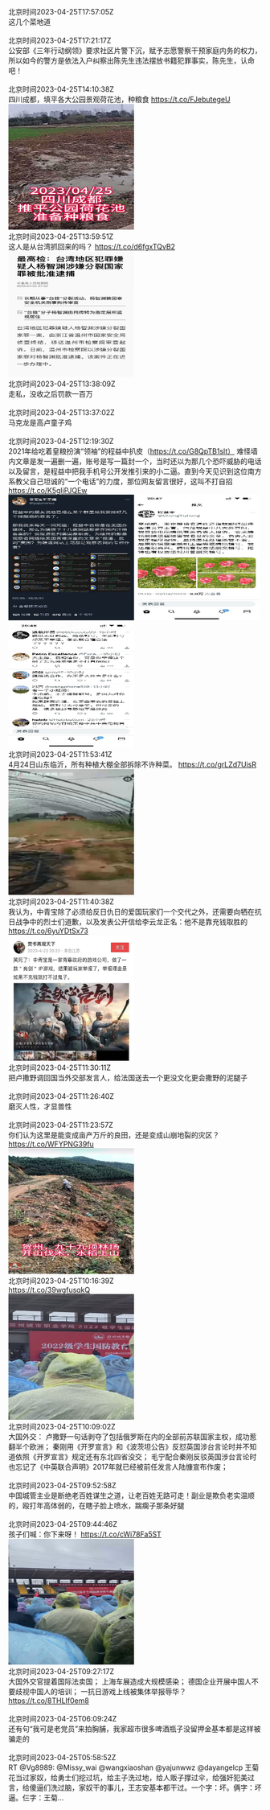 北京时间2023-04-25T17:57:05Z<br>这几个菜地道<br><br>北京时间2023-04-25T17:21:17Z<br>公安部《三年行动纲领》要求社区片警下沉，赋予志愿警察干预家庭内务的权力，所以如今的警方是依法入户纠察出陈先生违法摆放书籍犯罪事实，陈先生，认命吧！<br><br>北京时间2023-04-25T14:10:38Z<br>四川成都，填平各大公园景观荷花池，种粮食 https://t.co/FJebutegeU<br><img src='/temp/2023/1650744103293026304_0.jpg' width='250' height='250'><br>北京时间2023-04-25T13:59:51Z<br>这人是从台湾抓回来的吗？ https://t.co/d6fgxTQvB2<br><img src='/temp/2023/1650741391239282689_0.jpg' width='250' height='250'><br>北京时间2023-04-25T13:38:09Z<br>走私，没收之后罚款一百万<br><br>北京时间2023-04-25T13:37:02Z<br>马克龙是高卢童子鸡<br><br>北京时间2023-04-25T12:19:30Z<br>2021年给吃着皇粮扮演“领袖”的程益中扒皮（https://t.co/G8QpTB1slt）
难怪墙内文章是发一遍删一遍，账号是写一篇封一个，当时还以为那几个恐吓威胁的电话以及留言，是程益中把我手机号公开发推引来的小二逼。直到今天见识到这位南方系教父自己坦诚的“一个电话”的力度，那位网友留言很好，这叫不打自招 https://t.co/K5gljPJQEw<br><img src='/temp/2023/1650716135178772480_0.jpg' width='250' height='250'><img src='/temp/2023/1650716135178772480_1.jpg' width='250' height='250'><img src='/temp/2023/1650716135178772480_2.jpg' width='250' height='250'><br>北京时间2023-04-25T11:53:41Z<br>4月24日山东临沂，所有种植大棚全部拆除不许种菜。 https://t.co/grLZd7UisR<br><img src='/temp/2023/1650709638776754176_0.jpg' width='250' height='250'><br>北京时间2023-04-25T11:40:38Z<br>我认为，中青宝除了必须给反日仇日的爱国玩家们一个交代之外，还需要向牺在抗日战争中的烈士们道歉，以及发表公开信给李云龙正名：他不是靠充钱取胜的 https://t.co/6yuYDtSx73<br><img src='/temp/2023/1650706356926832647_0.jpg' width='250' height='250'><br>北京时间2023-04-25T11:30:11Z<br>把卢撒野调回国当外交部发言人，给法国送去一个更没文化更会撒野的泥腿子<br><br>北京时间2023-04-25T11:26:40Z<br>磨灭人性，才显兽性<br><br>北京时间2023-04-25T11:23:57Z<br>你们认为这里是能变成亩产万斤的良田，还是变成山崩地裂的灾区？ https://t.co/WFYPNG39fu<br><img src='/temp/2023/1650702155903537152_0.jpg' width='250' height='250'><br>北京时间2023-04-25T10:16:39Z<br>https://t.co/39wgfusqkQ<br><img src='/temp/2023/1650685218532261890_0.jpg' width='250' height='250'><br>北京时间2023-04-25T10:09:02Z<br>大国外交：
卢撒野一句话剥夺了包括俄罗斯在内的全部前苏联国家主权，成功惹翻半个欧洲；
秦刚用《开罗宣言》和《波茨坦公告》反怼英国涉台言论时并不知道依照《开罗宣言》规定还有东北四省没交；
毛宁配合秦刚反驳英国涉台言论时也忘记了《中英联合声明》2017年就已经被前任发言人陆慷宣布作废；<br><br>北京时间2023-04-25T09:52:58Z<br>中国城管主业是断绝老百姓谋生之道，让老百姓无路可走！副业是欺负老实温顺的，殴打年高体弱的，在瞎子脸上喷水，踹瘸子那条好腿<br><br>北京时间2023-04-25T09:44:46Z<br>孩子们喊：你下来呀！ https://t.co/cWi78Fa5ST<br><img src='/temp/2023/1650677195793383427_0.jpg' width='250' height='250'><br>北京时间2023-04-25T09:27:17Z<br>大国外交官提着国际法卖国；
上海车展造成大规模感染；
德国企业开展中国人不要歧视中国人的培训；
一抗日游戏上线被集体举报辱华？
https://t.co/8THLIf0em8<br><br>北京时间2023-04-25T06:09:24Z<br>还有句“我可是老党员”来拍胸脯，我家超市很多啤酒瓶子没留押金基本都是这样被骗走的<br><br>北京时间2023-04-25T05:58:52Z<br>RT @Vg8989: @Missy_wai @wangxiaoshan @yajunwwz @dayangelcp 王菊花当过家奴，给勇士们挖过坑，给主子洗过地，给人贩子撑过伞，给强奸犯美过言，给傻逼们洗过脑，家奴干的事儿，王志安基本都干过。一个字：坏。俩字：坏逼。仨字：王菊…<br><br>